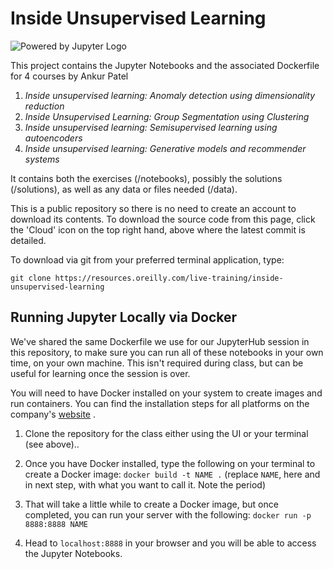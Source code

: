 # Inside Unsupervised Learning

![Powered by Jupyter Logo](https://cdn.oreillystatic.com/images/icons/powered_by_jupyter.png)

This project contains the Jupyter Notebooks and the associated Dockerfile for 4 courses by Ankur Patel
1. _Inside unsupervised learning: Anomaly detection using dimensionality reduction_
2. _Inside Unsupervised Learning: Group Segmentation using Clustering_
3. _Inside unsupervised learning: Semisupervised learning using autoencoders_
4. _Inside unsupervised learning: Generative models and recommender systems_

It contains both the exercises (/notebooks), possibly the solutions (/solutions), as well as any data or files needed (/data).

This is a public repository so there is no need to create an account to download its contents. To download the source code from this page, click the 'Cloud' icon on the top right hand, above where the latest commit is detailed.

To download via git from your preferred terminal application, type: 

```git clone https://resources.oreilly.com/live-training/inside-unsupervised-learning```

## Running Jupyter Locally via Docker

We've shared the same Dockerfile we use for our JupyterHub session in this repository, to make sure you can run all of these notebooks in your own time, on your own machine. This isn't required during class, but can be useful for learning once the session is over.

You will need to have Docker installed on your system to create images and run containers. You can find the installation steps for all platforms on the company's [website](https://docs.docker.com/install/)
.

1) Clone the repository for the class either using the UI or your terminal (see above)..

2) Once you have Docker installed, type the following on your terminal to create a Docker image: `docker build -t NAME .` (replace `NAME`, here and in next step, with what you want to call it. Note the period)

3) That will take a little while to create a Docker image, but once completed, you can run your server with the following:
`docker run -p 8888:8888 NAME`

4) Head to `localhost:8888` in your browser and you will be able to access the Jupyter Notebooks.
